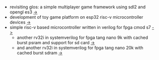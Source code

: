 * revisiting glos: a simple multiplayer game framework using sdl2 and opengl es3 [->](https://github.com/calint/glos)
* development of toy game platform on esp32 risc-v microcontroller devices [->](https://github.com/calint/platformio-bam)
* simple risc-v based microcontroller written in verilog for fpga cmod s7 [->](https://github.com/calint/riscv)
  - another rv32i in systemverilog for fpga tang nano 9k with cached burst psram and support for sd card [->](https://github.com/calint/tang-nano-9k--riscv--cache-psram)
  - and another rv32i in systemverilog for fpga tang nano 20k with cached burst sdram [->](https://github.com/calint/tang-nano-20k--riscv--cache-sdram)
